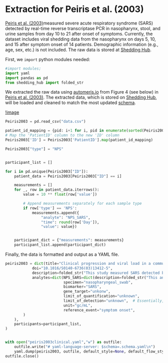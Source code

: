 # Extraction for Peiris et al. (2003)

[Peiris et al. (2003)](https://www.thelancet.com/journals/lancet/article/PIIS0140-6736(03)13412-5/fulltext)measured severe acute respiratory syndrome (SARS) detected by real-time reverse transcriptase PCR in nasopharynx, stool, and urine samples from day 10 to 21 after onset of symptoms. Currently, the dataset includes viral shedding data from the nasopharynx on days 5, 10, and 15 after symptom onset of 14 patients. Demographic information (e.g., age, sex, etc.) is not included. The raw data is stored at [Shedding Hub](https://github.com/shedding-hub/shedding-hub/tree/main/data/peiris2003clinical). 



First, we `import` python modules needed:

```python
#import modules;
import yaml
import pandas as pd
from shedding_hub import folded_str
```

We extracted the raw data using [automeris.io](https://automeris.io/) from Figure 4 (see below) in [Peiris et al. (2003)](https://www.thelancet.com/journals/lancet/article/PIIS0140-6736(03)13412-5/fulltext). The extracted data, which is stored on [Shedding Hub](https://github.com/shedding-hub/shedding-hub/tree/main/data/peiris2003clinical), will be loaded and cleaned to match the most updated [schema](https://github.com/shedding-hub/shedding-hub/blob/main/data/.schema.yaml).

[!image](patient_data.png)

```python
Peiris2003 = pd.read_csv("data.csv")

patient_id_mapping = {pid: i+1 for i, pid in enumerate(sorted(Peiris2003 ['PatientID'].unique()))}
# Map the 'PatientID' column to the new 'ID' column
Peiris2003['ID'] = Peiris2003['PatientID'].map(patient_id_mapping)

Peiris2003["type"] = "NPS"


participant_list = []

for i in pd.unique(Peiris2003["ID"]):
    patient_data = Peiris2003[Peiris2003["ID"] == i]

    measurements = []
    for _, row in patient_data.iterrows():
        value = 10 ** float(row['value'])

        # Append measurements separately for each sample type
        if row['type'] == 'NPS':
            measurements.append({
                "analyte": "NPS_SARS", 
                "time": round(row['Day']), 
                "value": value})


    participant_dict = {"measurements": measurements}
    participant_list.append(participant_dict)

```
Finally, the data is formatted and output as a YAML file.

```python
peiris2003 = dict(title="Clinical progression and viral load in a community outbreak of coronavirus-associated SARS pneumonia: a prospective study",
            doi="10.1016/S0140-6736(03)13412-5",
            description=folded_str("This study measured SARS detected by real-time reverse transcriptase PCR in nasopharyngeal samples from 14 patients who admitted to the United Christian Hospital from the Amoy Gardens housing estate who fulfilled the modified WHO definition of SARS, on days 5, 10, and 15 after symptom onset.\n"),
            analytes=dict(NPS_SARS=dict(description=folded_str("This analyte indicates the detection of SARS RNA in nasopharyngeal aspirates.\n"),
                          specimen="nasopharyngeal_swab", 
                          biomarker="SARS",
                          gene_target="unkonw",
                          limit_of_quantification="unknown",
                          limit_of_detection="unknown",  # Essentially, 1 swab sample was transformed to 3 mL of liquid sample, from the original paper (https://pmc.ncbi.nlm.nih.gov/articles/PMC7108127/#R4).
                          unit="gc/mL",
                          reference_event="symptom onset",
        )
    ),
    participants=participant_list,
)


with open("peiris2003clinical.yaml","w") as outfile:
    outfile.write("# yaml-language-server: $schema=.schema.yaml\n")
    yaml.dump(peiris2003, outfile, default_style=None, default_flow_style=False, sort_keys=False)
outfile.close()
```
